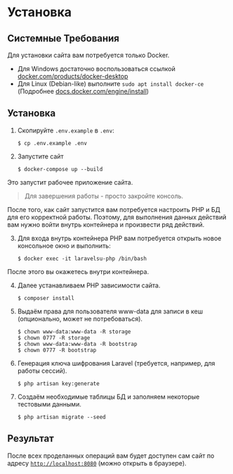 # Установка

## Системные Требования

Для установки сайта вам потребуется только Docker.

- Для Windows достаточно воспользоваться ссылкой 
  [docker.com/products/docker-desktop](https://www.docker.com/products/docker-desktop)
- Для Linux (Debian-like) выполните `sudo apt install docker-ce`
  (Подробнее [docs.docker.com/engine/install](https://docs.docker.com/engine/install/))

## Установка

1) Скопируйте `.env.example` в `.env`:
   ```shell
   $ cp .env.example .env
   ```

2) Запустите сайт
   ```shell
   $ docker-compose up --build
   ``` 

Это запустит рабочее приложение сайта.

> Для завершения работы - просто закройте консоль.

После того, как сайт запустится вам потребуется настроить PHP и БД для его
корректной работы. Поэтому, для выполнения данных действий вам нужно войти 
внутрь контейнера и произвести ряд действий.

3) Для входа внутрь контейнера PHP вам потребуется открыть новое консольное окно и
   выполнить:
   ```shell
   $ docker exec -it laravelsu-php /bin/bash
   ```

После этого вы окажетесь внутри контейнера. 

4) Далее устанавливаем PHP зависимости сайта.
   ```shell
   $ composer install
   ```
5) Выдаём права для пользователя www-data для записи в кеш (опционально, может
   не потребоваться).
   ```shell
   $ chown www-data:www-data -R storage
   $ chown 0777 -R storage
   $ chown www-data:www-data -R bootstrap
   $ chown 0777 -R bootstrap
   ```

6) Генерация ключа шифрования Laravel (требуется, например, для работы сессий).
   ```shell
   $ php artisan key:generate
   ```

7) Создаём необходимые таблицы БД и заполняем некоторые тестовыми данными.
   ```shell
   $ php artisan migrate --seed
   ```

## Результат

После всех проделанных операций вам будет доступен сам сайт по адресу 
[`http://localhost:8080`](http://localhost:8080) (можно открыть в браузере).
